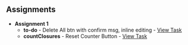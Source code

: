 ## Assignments

- **Assignment 1**  
  - **to-do** - Delete All btn with confirm msg, inline editing - [View Task](todo/README.md)  
  - **countClosures** - Reset Counter Button - [View Task](countClosures/)
